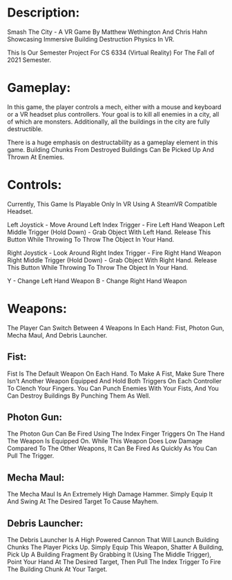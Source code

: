 # **Description:**

Smash The City - A VR Game By Matthew Wethington And Chris Hahn Showcasing Immersive Building Destruction Physics In VR.

This Is Our Semester Project For CS 6334 (Virtual Reality) For The Fall of 2021 Semester.

# **Gameplay:**

In this game, the player controls a mech, either with a mouse and keyboard or a VR headset plus controllers. Your goal is to kill all enemies in a city, all of which are monsters. Additionally, all the buildings in the city are fully destructible.

There is a huge emphasis on destructability as a gameplay element in this game. Building Chunks From Destroyed Buildings Can Be Picked Up And Thrown At Enemies.

# **Controls:**

Currently, This Game Is Playable Only In VR Using A SteamVR Compatible Headset.

Left Joystick - Move Around
Left Index Trigger - Fire Left Hand Weapon
Left Middle Trigger (Hold Down) - Grab Object With Left Hand. Release This Button While Throwing To Throw The Object In Your Hand.

Right Joystick - Look Around
Right Index Trigger - Fire Right Hand Weapon
Right Middle Trigger (Hold Down) - Grab Object With Right Hand. Release This Button While Throwing To Throw The Object In Your Hand.

Y - Change Left Hand Weapon
B - Change Right Hand Weapon

# **Weapons:**

The Player Can Switch Between 4 Weapons In Each Hand: Fist, Photon Gun, Mecha Maul, And Debris Launcher.

## **Fist:**

Fist Is The Default Weapon On Each Hand. To Make A Fist, Make Sure There Isn't Another Weapon Equipped And Hold Both Triggers On Each Controller To Clench Your Fingers. You Can Punch Enemies With Your Fists, And You Can Destroy Buildings By Punching Them As Well.

## **Photon Gun:**

The Photon Gun Can Be Fired Using The Index Finger Triggers On The Hand The Weapon Is Equipped On. While This Weapon Does Low Damage Compared To The Other Weapons, It Can Be Fired As Quickly As You Can Pull The Trigger.

## **Mecha Maul:**

The Mecha Maul Is An Extremely High Damage Hammer. Simply Equip It And Swing At The Desired Target To Cause Mayhem.

## **Debris Launcher:**

The Debris Launcher Is A High Powered Cannon That Will Launch Building Chunks The Player Picks Up. Simply Equip This Weapon, Shatter A Building, Pick Up A Building Fragment By Grabbing It (Using The Middle Trigger), Point Your Hand At The Desired Target, Then Pull The Index Trigger To Fire The Building Chunk At Your Target.

